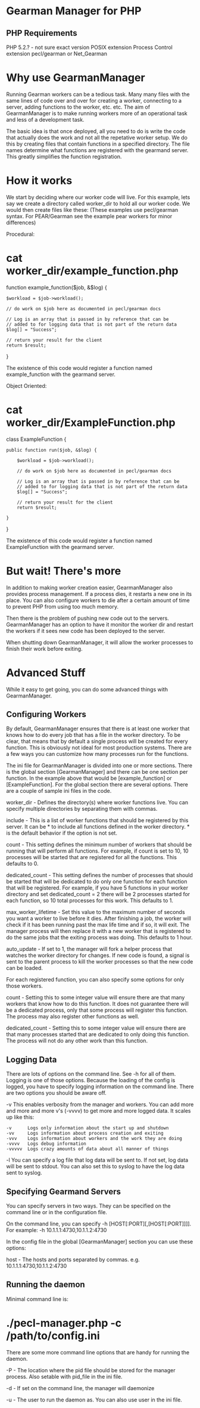Gearman Manager for PHP
=======================

PHP Requirements
----------------

PHP 5.2.? - not sure exact version
POSIX extension
Process Control extension
pecl/gearman or Net_Gearman

Why use GearmanManager
======================

Running Gearman workers can be a tedious task. Many many files with the same lines of code over and over for creating a worker, connecting to a server, adding functions to the worker, etc. etc. The aim of GearmanManager is to make running workers more of an operational task and less of a development task.

The basic idea is that once deployed, all you need to do is write the code that actually does the work and not all the repetative worker setup. We do this by creating files that contain functions in a specified directory. The file names determine what functions are registered with the gearmand server. This greatly simplifies the function registration.

How it works
============

We start by deciding where our worker code will live. For this example, lets say we create a directory called worker_dir to hold all our worker code. We would then create files like these: (These examples use pecl/gearman syntax. For PEAR/Gearman see the example pear workers for minor differences)

Procedural:

# cat worker_dir/example_function.php

function example_function($job, &$log) {

    $workload = $job->workload();

    // do work on $job here as documented in pecl/gearman docs

    // Log is an array that is passed in by reference that can be
    // added to for logging data that is not part of the return data
    $log[] = "Success";

    // return your result for the client
    return $result;

}

The existence of this code would register a function named example_function with the gearmand server.

Object Oriented:

# cat worker_dir/ExampleFunction.php

class ExampleFunction {

    public function run($job, &$log) {

        $workload = $job->workload();

        // do work on $job here as documented in pecl/gearman docs

        // Log is an array that is passed in by reference that can be
        // added to for logging data that is not part of the return data
        $log[] = "Success";

        // return your result for the client
        return $result;

    }

}

The existence of this code would register a function named ExampleFunction with the gearmand server.

But wait! There's more
======================

In addition to making worker creation easier, GearmanManager also provides process management. If a process dies, it restarts a new one in its place. You can also configure workers to die after a certain amount of time to prevent PHP from using too much memory.

Then there is the problem of pushing new code out to the servers. GearmanManager has an option to have it monitor the worker dir and restart the workers if it sees new code has been deployed to the server.

When shutting down GearmanManager, it will allow the worker processes to finish their work before exiting.

Advanced Stuff
==============

While it easy to get going, you can do some advanced things with GearmanManager.

Configuring Workers
-------------------

By default, GearmanManager ensures that there is at least one worker that knows how to do every job that has a file in the worker directory. To be clear, that means that by default a single process will be created for every function. This is obviously not ideal for most production systems. There are a few ways you can customize how many processes run for the functions.

The ini file for GearmanManager is divided into one or more sections. There is the global section [GearmanManager] and there can be one section per function. In the example above that would be [example_function] or [ExampleFunction]. For the global section there are several options. There are a couple of sample ini files in the code.

worker_dir - Defines the directory(s) where worker functions live. You can specify multiple directories by separating them with commas.

include - This is a list of worker functions that should be registered by this server. It can be * to include all functions defined in the worker directory. * is the default behavior if the option is not set.

count - This setting defines the minimum number of workers that should be running that will perform all functions. For example, if count is set to 10, 10 processes will be started that are registered for all the functions. This defaults to 0.

dedicated_count - This setting defines the number of processes that should be started that will be dedicated to do only one function for each function that will be registered. For example, if you have 5 functions in your worker directory and set dedicated_count = 2 there will be 2 processes started for each function, so 10 total processes for this work. This defaults to 1.

max_worker_lifetime - Set this value to the maximum number of seconds you want a worker to live before it dies. After finishing a job, the worker will check if it has been running past the max life time and if so, it will exit. The manager process will then replace it with a new worker that is registered to do the same jobs that the exiting process was doing. This defaults to 1 hour.

auto_update - If set to 1, the manager will fork a helper process that watches the worker directory for changes. If new code is found, a signal is sent to the parent process to kill the worker processes so that the new code can be loaded.

For each registered function, you can also specify some options for only those workers.

count - Setting this to some integer value will ensure there are that many workers that know how to do this function. It does not guarantee there will be a dedicated process, only that some process will register this function. The process may also register other functions as well.

dedicated_count - Setting this to some integer value will ensure there are that many processes started that are dedicated to only doing this function. The process will not do any other work than this function.

Logging Data
------------

There are lots of options on the command line. See -h for all of them. Logging is one of those options. Because the loading of the config is logged, you have to specify logging information on the command line. There are two options you should be aware off.

 -v  This enables verbosity from the manager and workers. You can add more and more and more v's (-vvvv) to get more and more logged data. It scales up like this:

    -v      Logs only information about the start up and shutdown
    -vv     Logs information about process creation and exiting
    -vvv    Logs information about workers and the work they are doing
    -vvvv   Logs debug information
    -vvvvv  Logs crazy amounts of data about all manner of things

 -l  You can specify a log file that log data will be sent to. If not set, log data will be sent to stdout. You can also set this to syslog to have the log data sent to syslog.

Specifying Gearmand Servers
---------------------------

You can specify servers in two ways. They can be specified on the command line or in the configuration file.

On the command line, you can specify -h [HOST[:PORT][,[HOST[:PORT]]]]. For example: -h 10.1.1.1:4730,10.1.1.2:4730

In the config file in the global [GearmanManager] section you can use these options:

host - The hosts and ports separated by commas. e.g. 10.1.1.1:4730,10.1.1.2:4730

Running the daemon
------------------

Minimal command line is:

# ./pecl-manager.php -c /path/to/config.ini

There are some more command line options that are handy for running the daemon.

-P - The location where the pid file should be stored for the manager process. Also setable with pid_file in the ini file.

-d - If set on the command line, the manager will daemonize

-u - The user to run the daemon as. You can also use user in the ini file.
